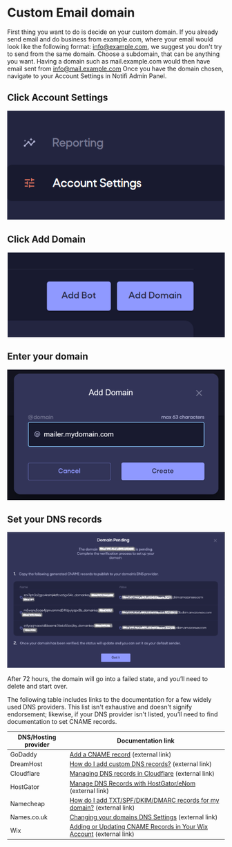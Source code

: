 # Custom Email domain

First thing you want to do is decide on your custom domain. If you already send email and do business from example.com, where your email would look like the following format: info@example.com, we suggest you don't try to send from the same domain. Choose a subdomain, that can be anything you want. Having a domain such as mail.example.com would then have email sent from info@mail.example.com
Once you have the domain chosen, navigate to your Account Settings in Notifi Admin Panel. 

## Click Account Settings

![Account settings](/img/email-domain/1.png)

## Click Add Domain

![Add domain](/img/email-domain/2.png)

## Enter your domain

![Enter domain](/img/email-domain/3.png)

## Set your DNS records

![DNS records](/img/email-domain/4.png)

After 72 hours, the domain will go into a failed state, and you’ll need to delete and start over.


The following table includes links to the documentation for a few widely used DNS providers. This list isn't exhaustive and doesn't signify endorsement; likewise, if your DNS provider isn't listed, you’ll need to find documentation to set CNAME records.

| DNS/Hosting provider | Documentation link |
| ---------------------|---------|
| GoDaddy | [Add a CNAME record](https://www.godaddy.com/help/add-a-cname-record-19236) (external link) |
| DreamHost | [How do I add custom DNS records?](https://help.dreamhost.com/hc/en-us/articles/215414867-How-do-I-add-custom-DNS-records-) (external link) | 
| Cloudflare | [Managing DNS records in Cloudflare](https://support.cloudflare.com/hc/en-us/articles/360019093151) (external link) |
| HostGator | [Manage DNS Records with HostGator/eNom](https://www.hostgator.com/help/article/manage-dns-records-with-hostgatorenom) (external link) |
| Namecheap | [How do I add TXT/SPF/DKIM/DMARC records for my domain?](https://www.namecheap.com/support/knowledgebase/article.aspx/317/2237/how-do-i-add-txtspfdkimdmarc-records-for-my-domain) (external link) |
| Names.co.uk | [Changing your domains DNS Settings](https://www.names.co.uk/support/1156-changing_your_domains_dns_settings.html) (external link) |
| Wix | [Adding or Updating CNAME Records in Your Wix Account](https://support.wix.com/en/article/adding-or-updating-cname-records-in-your-wix-account) (external link) |


